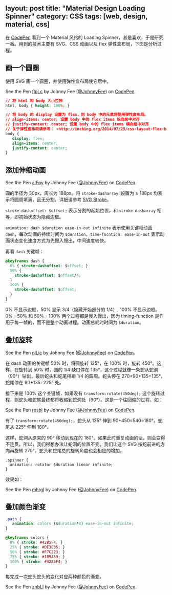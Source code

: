 layout: post
title: "Material Design Loading Spinner"
category: CSS
tags: [web, design, material, css]
--- 

在 [CodePen](http://codepen.io/) 看到一个 Material 风格的 Loading Spinner，甚是喜欢，于是研究一番。用到的技术主要有 SVG、CSS 动画以及 flex 弹性盒布局，下面是分析过程。

## 画一个圆圈

使用 SVG 画一个圆圈，并使用弹性盒布局使它居中。

<!--more-->

<p data-height="268" data-theme-id="0" data-slug-hash="flpLc" data-default-tab="result" class='codepen'>See the Pen <a href='http://codepen.io/JohnnyFee/pen/flpLc/'>flpLc</a> by Johnny Fee (<a href='http://codepen.io/JohnnyFee'>@JohnnyFee</a>) on <a href='http://codepen.io'>CodePen</a>.</p>


```css
// 将 html 和 body 大小拉抻
html, body { height: 100%; }

// 将 body 的 display 设置为 flex，则 body 中的元素将使用弹性盒布局。
// align-items: center; 设置 body 中的 flex items 纵向居中对齐
// justify-content: center; 设置 body 中的 flex items 横向居中对齐
// 关于弹性盒布局请参考： <http://inching.org/2014/07/23/css-layout-flex-box/>
body {
   display: flex;
   align-items: center;
   justify-content: center;
}
```

## 添加伸缩动画

<p data-height="268" data-theme-id="0" data-slug-hash="aIFpy" data-default-tab="result" class='codepen'>See the Pen <a href='http://codepen.io/JohnnyFee/pen/aIFpy/'>aIFpy</a> by Johnny Fee (<a href='http://codepen.io/JohnnyFee'>@JohnnyFee</a>) on <a href='http://codepen.io'>CodePen</a>.</p>

圆的半径为 30px，周长为 188px。将 `stroke-dasharray` I设置为 ≥ 188px 均表示将圆周填满，且无分割，详细请参考 [SVG Stroke](http://inching.org/2014/08/23/svg-stroke/)。

`stroke-dashoffset: $offset;` 表示分割的起始位置，和 `stroke-dasharray` 相等，即初始状态为隐藏边框。

`animation: dash $duration ease-in-out infinite` 表示使用关键帧动画 `dash`，每次动画的持续时间为 `$duration`。`time-fucntion: ease-in-out` 表示动画状态变化速度方式为先慢入慢出，中间速度较快。

再看 `dash` 关键帧：

```css
@keyframes dash {
  0% { stroke-dashoffset: $offset; }
  50% {
    stroke-dashoffset: $offset/4;
  }
  100% {
    stroke-dashoffset: $offset;
  }
}
```

0% 不显示边框，50% 显示 3/4（隐藏开始部分的 1/4）, 100% 不显示边框。0% - 50% 和 50% - 100% 两个过程都是慢入慢出，因为 timing-function 是作用于每一帧的，而不是整个动画过程。动画总耗时时间为 `$duration`。

## 叠加旋转

<p data-height="268" data-theme-id="0" data-slug-hash="njLic" data-default-tab="result" class='codepen'>See the Pen <a href='http://codepen.io/JohnnyFee/pen/njLic/'>njLic</a> by Johnny Fee (<a href='http://codepen.io/JohnnyFee'>@JohnnyFee</a>) on <a href='http://codepen.io'>CodePen</a>.</p>

在 dash 动画的关键帧 50% 时，将圆旋转 135°，在 100% 时，旋转 450°。这样，在旋转到 50% 时，圆的 1/4 缺口停在 135°，这个过程就像一条蛇从蛇洞（90°）钻出，最后蛇头和蛇尾相距 1/4 的圆周。蛇头停在 270+90+135=135°，蛇尾停在 90+135=225° 处。

接下来是 100% 这个关键帧，如果没有 `transform:rotate(450deg);` 这个旋转过程，则蛇头和蛇尾最终都将收缩到蛇洞处（90°）。这是一个往回缩的过程，如：

<p data-height="268" data-theme-id="0" data-slug-hash="resbl" data-default-tab="result" class='codepen'>See the Pen <a href='http://codepen.io/JohnnyFee/pen/resbl/'>resbl</a> by Johnny Fee (<a href='http://codepen.io/JohnnyFee'>@JohnnyFee</a>) on <a href='http://codepen.io'>CodePen</a>.</p>

有了 `transform:rotate(450deg);`，蛇头从 135° 伸到 90+450=540=180°。蛇尾从 225° 伸到 180°。

这样，蛇洞从原来的 90° 移动到现在的 180°。如果此时重复动画的话，则会变得不连贯。所以，我们得想办法让蛇洞的位置不变。我们让这个 SVG 按蛇前进的方向再旋转 270°，蛇头和蛇尾总的旋转角度也会相应的增加。

    .spinner {
      animation: rotator $duration linear infinite;
    }

效果如：

<p data-height="268" data-theme-id="0" data-slug-hash="mhrgI" data-default-tab="result" class='codepen'>See the Pen <a href='http://codepen.io/JohnnyFee/pen/mhrgI/'>mhrgI</a> by Johnny Fee (<a href='http://codepen.io/JohnnyFee'>@JohnnyFee</a>) on <a href='http://codepen.io'>CodePen</a>.</p>

## 叠加颜色渐变

```css
.path {
   animation: colors ($duration*4) ease-in-out infinite;
}

@keyframes colors {
  0% { stroke: #4285F4; }
  25% { stroke: #DE3E35; }
  50% { stroke: #F7C223; }
  75% { stroke: #1B9A59; }
  100% { stroke: #4285F4; }
}
```

每完成一次蛇头蛇头的变化对应两种颜色的渐变。

<p data-height="268" data-theme-id="0" data-slug-hash="znbLl" data-default-tab="result" class='codepen'>See the Pen <a href='http://codepen.io/JohnnyFee/pen/znbLl/'>znbLl</a> by Johnny Fee (<a href='http://codepen.io/JohnnyFee'>@JohnnyFee</a>) on <a href='http://codepen.io'>CodePen</a>.</p>

<script async src="//codepen.io/assets/embed/ei.js"></script>